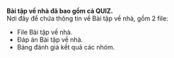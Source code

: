 <b> Bài tập về nhà đã bao gồm cả QUIZ. </b>
<br>
Nơi đây để chứa thông tin về Bài tập về nhà, gồm 2 file:
+ File Bài tập về nhà.
+ Đáp án Bài tập về nhà.
+ Bảng đánh giá kết quả các nhóm.
